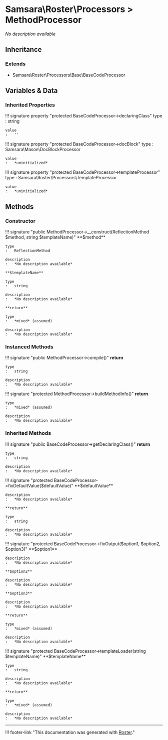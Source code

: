 # Samsara\Roster\Processors > MethodProcessor

*No description available*


## Inheritance


### Extends

- Samsara\Roster\Processors\Base\BaseCodeProcessor


## Variables & Data


### Inherited Properties

!!! signature property "protected BaseCodeProcessor->declaringClass"
    type
    :   string

    value
    :   ''

!!! signature property "protected BaseCodeProcessor->docBlock"
    type
    :   Samsara\Mason\DocBlockProcessor

    value
    :   *uninitialized*

!!! signature property "protected BaseCodeProcessor->templateProcessor"
    type
    :   Samsara\Roster\Processors\TemplateProcessor

    value
    :   *uninitialized*



## Methods


### Constructor

!!! signature "public MethodProcessor->__construct(ReflectionMethod $method, string $templateName)"
    **$method**

    type
    :   ReflectionMethod

    description
    :   *No description available*

    **$templateName**

    type
    :   string

    description
    :   *No description available*

    **return**

    type
    :   *mixed* (assumed)

    description
    :   *No description available*



### Instanced Methods

!!! signature "public MethodProcessor->compile()"
    **return**

    type
    :   string

    description
    :   *No description available*

!!! signature "protected MethodProcessor->buildMethodInfo()"
    **return**

    type
    :   *mixed* (assumed)

    description
    :   *No description available*



### Inherited Methods

!!! signature "public BaseCodeProcessor->getDeclaringClass()"
    **return**

    type
    :   string

    description
    :   *No description available*

!!! signature "protected BaseCodeProcessor->fixDefaultValue($defaultValue)"
    **$defaultValue**

    description
    :   *No description available*

    **return**

    type
    :   string

    description
    :   *No description available*

!!! signature "protected BaseCodeProcessor->fixOutput($option1, $option2, $option3)"
    **$option1**

    description
    :   *No description available*

    **$option2**

    description
    :   *No description available*

    **$option3**

    description
    :   *No description available*

    **return**

    type
    :   *mixed* (assumed)

    description
    :   *No description available*

!!! signature "protected BaseCodeProcessor->templateLoader(string $templateName)"
    **$templateName**

    type
    :   string

    description
    :   *No description available*

    **return**

    type
    :   *mixed* (assumed)

    description
    :   *No description available*




---
!!! footer-link "This documentation was generated with [Roster](https://jordanrl.github.io/Roster/)."